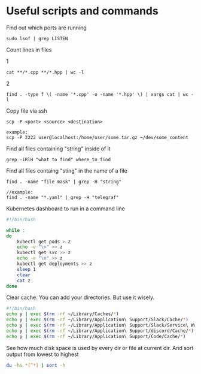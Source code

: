 # Useful scripts and commands

Find out which ports are running
```
sudo lsof | grep LISTEN
```

Count lines in files

1
```
cat **/*.cpp **/*.hpp | wc -l
```
2
```
find . -type f \( -name '*.cpp' -o -name '*.hpp' \) | xargs cat | wc -l
```

Copy file via ssh
```
scp -P <port> <source> <destination>

example:  
scp -P 2222 user@localhost:/home/user/some.tar.gz ~/dev/some_content
```

Find all files containing "string" inside of it
```
grep -iRlH "what to find" where_to_find
```

Find all files containg "sting" in the name of a file
```
find . -name "file mask" | grep -H "string"

//example:
find . -name "*.yaml" | grep -H "telegraf"
```

Kubernetes dashboard to run in a command line
```bash
#!/bin/bash

while :
do
	kubectl get pods > z
	echo -e "\n" >> z
	kubectl get svc >> z
	echo -e "\n" >> z
	kubectl get deployments >> z
	sleep 1
	clear
	cat z
done
```

Clear cache. You can add your directories. But use it wisely.
```bash
#!/bin/bash
echo y | exec $(rm -rf ~/Library/Caches/*)
echo y | exec $(rm -rf ~/Library/Application\ Support/Slack/Cache/*)
echo y | exec $(rm -rf ~/Library/Application\ Support/Slack/Service\ Worker/CacheStorage/*)
echo y | exec $(rm -rf ~/Library/Application\ Support/discord/Cache/*)
echo y | exec $(rm -rf ~/Library/Application\ Support/Code/Cache/*)
```

See how much disk space is used by every dir or file at current dir. And sort output from lowest to highest
```bash
du -hs *[^*] | sort -h
```
